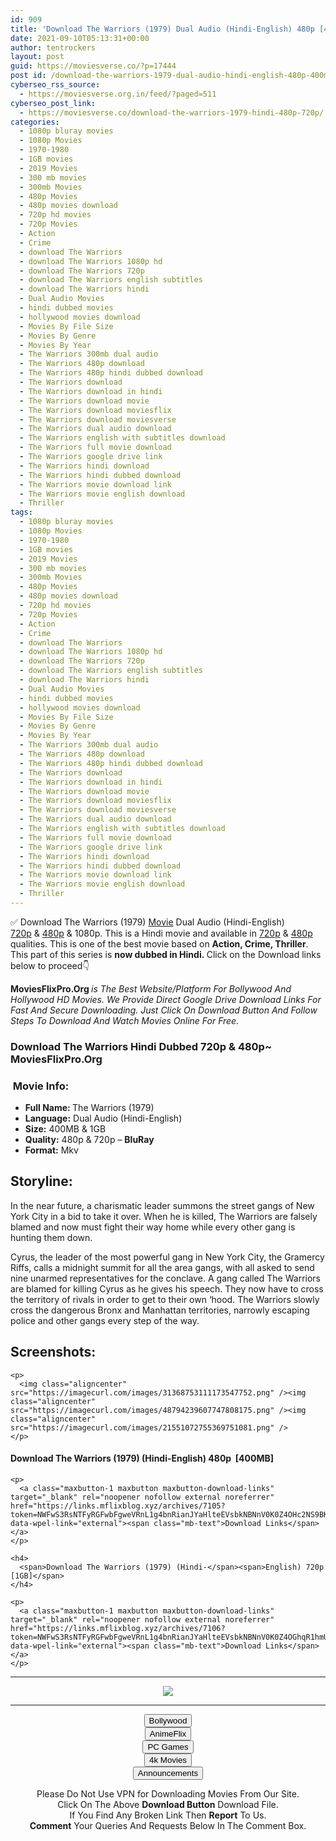 ```yaml
---
id: 909
title: 'Download The Warriors (1979) Dual Audio (Hindi-English) 480p [400MB] || 720p [1GB]'
date: 2021-09-10T05:13:31+00:00
author: tentrockers
layout: post
guid: https://moviesverse.co/?p=17444
post id: /download-the-warriors-1979-dual-audio-hindi-english-480p-400mb-720p-1gb/
cyberseo_rss_source:
  - https://moviesverse.org.in/feed/?paged=511
cyberseo_post_link:
  - https://moviesverse.co/download-the-warriors-1979-hindi-480p-720p/
categories:
  - 1080p bluray movies
  - 1080p Movies
  - 1970-1980
  - 1GB movies
  - 2019 Movies
  - 300 mb movies
  - 300mb Movies
  - 480p Movies
  - 480p movies download
  - 720p hd movies
  - 720p Movies
  - Action
  - Crime
  - download The Warriors
  - download The Warriors 1080p hd
  - download The Warriors 720p
  - download The Warriors english subtitles
  - download The Warriors hindi
  - Dual Audio Movies
  - hindi dubbed movies
  - hollywood movies download
  - Movies By File Size
  - Movies By Genre
  - Movies By Year
  - The Warriors 300mb dual audio
  - The Warriors 480p download
  - The Warriors 480p hindi dubbed download
  - The Warriors download
  - The Warriors download in hindi
  - The Warriors download movie
  - The Warriors download moviesflix
  - The Warriors download moviesverse
  - The Warriors dual audio download
  - The Warriors english with subtitles download
  - The Warriors full movie download
  - The Warriors google drive link
  - The Warriors hindi download
  - The Warriors hindi dubbed download
  - The Warriors movie download link
  - The Warriors movie english download
  - Thriller
tags:
  - 1080p bluray movies
  - 1080p Movies
  - 1970-1980
  - 1GB movies
  - 2019 Movies
  - 300 mb movies
  - 300mb Movies
  - 480p Movies
  - 480p movies download
  - 720p hd movies
  - 720p Movies
  - Action
  - Crime
  - download The Warriors
  - download The Warriors 1080p hd
  - download The Warriors 720p
  - download The Warriors english subtitles
  - download The Warriors hindi
  - Dual Audio Movies
  - hindi dubbed movies
  - hollywood movies download
  - Movies By File Size
  - Movies By Genre
  - Movies By Year
  - The Warriors 300mb dual audio
  - The Warriors 480p download
  - The Warriors 480p hindi dubbed download
  - The Warriors download
  - The Warriors download in hindi
  - The Warriors download movie
  - The Warriors download moviesflix
  - The Warriors download moviesverse
  - The Warriors dual audio download
  - The Warriors english with subtitles download
  - The Warriors full movie download
  - The Warriors google drive link
  - The Warriors hindi download
  - The Warriors hindi dubbed download
  - The Warriors movie download link
  - The Warriors movie english download
  - Thriller
---
```

<div class="thecontent clearfix">
  <p>
    ✅ Download The Warriors (1979) <a href="https://moviesverse.co/category/movies/" data-wpel-link="internal">Movie</a> Dual Audio (Hindi-English) <a href="https://moviesverse.co/720p-movies/" data-wpel-link="internal">720p</a>&nbsp;&&nbsp;<a href="https://moviesverse.co/480p-movies/" data-wpel-link="internal">480p</a> & 1080p. This is a Hindi movie and available in <a href="https://moviesverse.co/720p-movies/" data-wpel-link="internal">720p</a>&nbsp;&&nbsp;<a href="https://moviesverse.co/480p-movies/" data-wpel-link="internal">480p</a> qualities. This is one of the best movie based on <strong>Action, Crime, Thriller</strong>. This part of this series is <strong>now dubbed in <span>Hindi.&nbsp;</span></strong><span>Click on the Download links below to proceed👇</span>
  </p>
  
  <p>
    <strong><span>MoviesFlixPro.Org&nbsp;</span></strong><em>is The Best Website/Platform For Bollywood And Hollywood HD Movies. We Provide Direct Google Drive Download Links For Fast And Secure Downloading. Just Click On Download Button And Follow Steps To&nbsp;Download And Watch Movies Online For Free.</em>
  </p>
  
  <h3>
    <span>Download The Warriors Hindi Dubbed 720p & 480p~ MoviesFlixPro.Org</span>
  </h3>
  
  <h3>
    <span>&nbsp;Movie Info:&nbsp;</span>
  </h3>
  
  <ul>
    <li>
      <strong>Full Name: </strong>The Warriors (1979)
    </li>
    <li>
      <strong>Language:</strong> Dual Audio (Hindi-English)
    </li>
    <li>
      <strong>Size:</strong> 400MB & 1GB
    </li>
    <li>
      <strong>Quality:</strong> 480p & 720p – <span><strong>BluRay</strong></span>
    </li>
    <li>
      <strong>Format:</strong>&nbsp;Mkv
    </li>
  </ul>
  
  <h2>
    <span>Storyline:</span>
  </h2>
  
  <p>
    In the near future, a charismatic leader summons the street gangs of New York City in a bid to take it over. When he is killed, The Warriors are falsely blamed and now must fight their way home while every other gang is hunting them down.
  </p>
  
  <div>
    Cyrus, the leader of the most powerful gang in New York City, the Gramercy Riffs, calls a midnight summit for all the area gangs, with all asked to send nine unarmed representatives for the conclave. A gang called The Warriors are blamed for killing Cyrus as he gives his speech. They now have to cross the territory of rivals in order to get to their own ‘hood. The Warriors slowly cross the dangerous Bronx and Manhattan territories, narrowly escaping police and other gangs every step of the way.
  </div>
  
  <div class="summary_text">
    <h2>
      <span>Screenshots:</span>
    </h2>
    
    <p>
      <img class="aligncenter" src="https://imagecurl.com/images/31368753111173547752.png" /><img class="aligncenter" src="https://imagecurl.com/images/48794239607747808175.png" /><img class="aligncenter" src="https://imagecurl.com/images/21551072755369751081.png" />
    </p>
  </div>
  
  <div class="inline canwrap">
    <h4>
      <span>Download The Warriors (1979) (Hindi-English) </span><span>480p&nbsp; [400MB]</span>
    </h4>
    
    <p>
      <a class="maxbutton-1 maxbutton maxbutton-download-links" target="_blank" rel="noopener nofollow external noreferrer" href="https://links.mflixblog.xyz/archives/7105?token=NWFwS3RsNTFyRGFwbFgweVRnL1g4bnRianJYaHlteEVsbkNBNnV0K0Z4OHc2NS9BK3UvMDlqTUZkQWlzZXlHVw" data-wpel-link="external"><span class="mb-text">Download Links</span></a>
    </p>
    
    <h4>
      <span>Download The Warriors (1979) (Hindi-</span><span>English) 720p [1GB]</span>
    </h4>
    
    <p>
      <a class="maxbutton-1 maxbutton maxbutton-download-links" target="_blank" rel="noopener nofollow external noreferrer" href="https://links.mflixblog.xyz/archives/7106?token=NWFwS3RsNTFyRGFwbFgweVRnL1g4bnRianJYaHlteEVsbkNBNnV0K0Z4OGhqR1hmUUhNWEl0U0JmdkF5TXlyYQ" data-wpel-link="external"><span class="mb-text">Download Links</span></a>
    </p>
  </div>
</div>

<center>
  </p> 
  
  <hr />
  
  <p>
    <a href="http://gdrivepro.xyz/join.php" data-wpel-link="external" target="_blank" rel="nofollow external noopener noreferrer"><img src="https://i.imgur.com/FhMdWdW.png" /></a>
  </p>
  
  <hr />
  
  <p>
    <a href="https://dogemovies.xyz" target="_blank" data-wpel-link="external" rel="nofollow external noopener noreferrer"><button class="button button5">Bollywood</button></a><br /> <a href="https://animeflix.in" target="_blank" data-wpel-link="external" rel="nofollow external noopener noreferrer"><button class="button button5">AnimeFlix</button></a><br /> <a href="https://gamesflix.net/" target="_blank" data-wpel-link="external" rel="nofollow external noopener noreferrer"><button class="button button5">PC Games</button></a><br /> <a href="https://uhdmovies.in" target="_blank" data-wpel-link="external" rel="nofollow external noopener noreferrer"><button class="button button5">4k Movies</button></a><br /> <a href="https://moviesverse.co/announcements/" target="_blank" data-wpel-link="internal" rel="noopener"><button class="button button5">Announcements</button></a>
  </p>
  
  <div class="alert alert-danger">
    Please Do Not Use VPN for Downloading Movies From Our Site.
  </div>
  
  <div class="alert alert-success">
    Click On The Above <strong>Download Button</strong> Download File.
  </div>
  
  <div class="alert alert-warning">
    If You Find Any Broken Link Then <strong>Report</strong> To Us.
  </div>
  
  <div class="alert alert-info">
    <strong>Comment</strong> Your Queries And Requests Below In The Comment Box.
  </div>
  
  <p>
    </center>
  </p>
